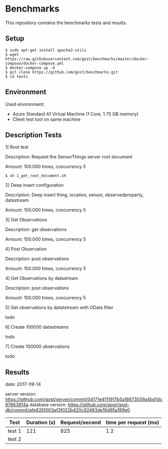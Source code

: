 # Benchmarks

This repository contains the benchmarks tests and results.

## Setup

```
$ sudo apt-get install apache2-utils
$ wget https://raw.githubusercontent.com/gost/benchmarks/master/docker-compose/docker-compose.yml
$ docker-compose up -d 
$ git clone https://github.com/gost/benchmarks.git
$ cd tests
```

## Environment

Used environment: 

- Azure Standard A1 Virtual Machine (1 Core, 1.75 GB memory)
- Client test tool on same machine

## Description Tests

1] Root test

Description: Request the SensorThings server root document

Amount: 100.000 times, concurrency 5

```
$ sh 1_get_root_document.sh
```

2] Deep insert configuration

Description: Deep insert thing, location, sensor, observedproperty, datastream

Amount: 100.000 times, concurrency 5

3] Get Observations

Description: get observations

Amount: 100.000 times, concurrency 5

4] Post Observation

Description: post observations

Amount: 100.000 times, concurrency 5

4] Get Observations by datastream

Description: post observations

Amount: 100.000 times, concurrency 5

5] Get observations by datatstream with OData filter

todo

6] Create 100000 datastreams

todo

7] Create 100000 observations 

todo

## Results

date: 2017-09-14

server version: https://github.com/gost/server/commit/04171e4111917b5a16673559a4bd1dc97663914a
database version: https://github.com/gost/gost-db/commit/afe835f003af3f022b420c92493de16d95a189e0



| Test     | Duration (s)  |  Request/second | time per request (ms) |
|----------|---------------|-----------------|-----------------------|
| test 1   |  121          | 825             | 1.2                   |
| test 2   |               |                 |                       |

